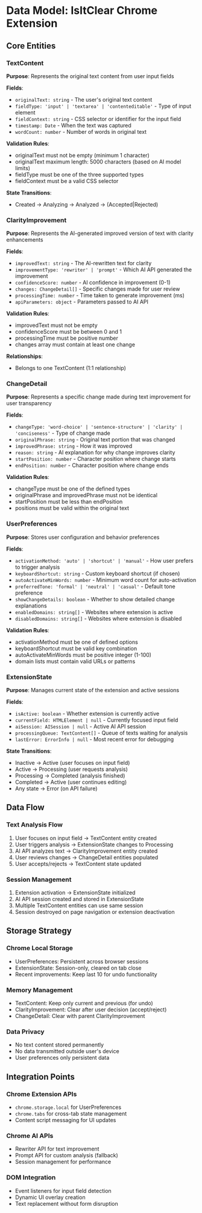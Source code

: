 # Data Model: IsItClear Chrome Extension

## Core Entities

### TextContent
**Purpose**: Represents the original text content from user input fields

**Fields**:
- `originalText: string` - The user's original text content
- `fieldType: 'input' | 'textarea' | 'contenteditable'` - Type of input element
- `fieldContext: string` - CSS selector or identifier for the input field
- `timestamp: Date` - When the text was captured
- `wordCount: number` - Number of words in original text

**Validation Rules**:
- originalText must not be empty (minimum 1 character)
- originalText maximum length: 5000 characters (based on AI model limits)
- fieldType must be one of the three supported types
- fieldContext must be a valid CSS selector

**State Transitions**:
- Created → Analyzing → Analyzed → (Accepted|Rejected)

### ClarityImprovement  
**Purpose**: Represents the AI-generated improved version of text with clarity enhancements

**Fields**:
- `improvedText: string` - The AI-rewritten text for clarity
- `improvementType: 'rewriter' | 'prompt'` - Which AI API generated the improvement
- `confidenceScore: number` - AI confidence in improvement (0-1)
- `changes: ChangeDetail[]` - Specific changes made for user review
- `processingTime: number` - Time taken to generate improvement (ms)
- `apiParameters: object` - Parameters passed to AI API

**Validation Rules**:
- improvedText must not be empty
- confidenceScore must be between 0 and 1
- processingTime must be positive number
- changes array must contain at least one change

**Relationships**:
- Belongs to one TextContent (1:1 relationship)

### ChangeDetail
**Purpose**: Represents a specific change made during text improvement for user transparency

**Fields**:
- `changeType: 'word-choice' | 'sentence-structure' | 'clarity' | 'conciseness'` - Type of change made
- `originalPhrase: string` - Original text portion that was changed
- `improvedPhrase: string` - How it was improved
- `reason: string` - AI explanation for why change improves clarity
- `startPosition: number` - Character position where change starts
- `endPosition: number` - Character position where change ends

**Validation Rules**:
- changeType must be one of the defined types
- originalPhrase and improvedPhrase must not be identical
- startPosition must be less than endPosition
- positions must be valid within the original text

### UserPreferences
**Purpose**: Stores user configuration and behavior preferences

**Fields**:
- `activationMethod: 'auto' | 'shortcut' | 'manual'` - How user prefers to trigger analysis
- `keyboardShortcut: string` - Custom keyboard shortcut (if chosen)
- `autoActivateMinWords: number` - Minimum word count for auto-activation
- `preferredTone: 'formal' | 'neutral' | 'casual'` - Default tone preference
- `showChangeDetails: boolean` - Whether to show detailed change explanations
- `enabledDomains: string[]` - Websites where extension is active
- `disabledDomains: string[]` - Websites where extension is disabled

**Validation Rules**:
- activationMethod must be one of defined options
- keyboardShortcut must be valid key combination
- autoActivateMinWords must be positive integer (1-100)
- domain lists must contain valid URLs or patterns

### ExtensionState
**Purpose**: Manages current state of the extension and active sessions

**Fields**:
- `isActive: boolean` - Whether extension is currently active
- `currentField: HTMLElement | null` - Currently focused input field
- `aiSession: AISession | null` - Active AI API session
- `processingQueue: TextContent[]` - Queue of texts waiting for analysis
- `lastError: ErrorInfo | null` - Most recent error for debugging

**State Transitions**:
- Inactive → Active (user focuses on input field)
- Active → Processing (user requests analysis)
- Processing → Completed (analysis finished)
- Completed → Active (user continues editing)
- Any state → Error (on API failure)

## Data Flow

### Text Analysis Flow
1. User focuses on input field → TextContent entity created
2. User triggers analysis → ExtensionState changes to Processing
3. AI API analyzes text → ClarityImprovement entity created
4. User reviews changes → ChangeDetail entities populated
5. User accepts/rejects → TextContent state updated

### Session Management
1. Extension activation → ExtensionState initialized
2. AI API session created and stored in ExtensionState
3. Multiple TextContent entities can use same session
4. Session destroyed on page navigation or extension deactivation

## Storage Strategy

### Chrome Local Storage
- UserPreferences: Persistent across browser sessions
- ExtensionState: Session-only, cleared on tab close
- Recent improvements: Keep last 10 for undo functionality

### Memory Management
- TextContent: Keep only current and previous (for undo)
- ClarityImprovement: Clear after user decision (accept/reject)
- ChangeDetail: Clear with parent ClarityImprovement

### Data Privacy
- No text content stored permanently
- No data transmitted outside user's device
- User preferences only persistent data

## Integration Points

### Chrome Extension APIs
- `chrome.storage.local` for UserPreferences
- `chrome.tabs` for cross-tab state management
- Content script messaging for UI updates

### Chrome AI APIs
- Rewriter API for text improvement
- Prompt API for custom analysis (fallback)
- Session management for performance

### DOM Integration
- Event listeners for input field detection
- Dynamic UI overlay creation
- Text replacement without form disruption